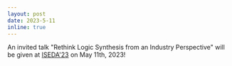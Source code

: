 ```yaml
---
layout: post
date: 2023-5-11
inline: true
---
```


An invited talk "Rethink Logic Synthesis from an Industry Perspective" will be given at  [ISEDA'23](https://www.eda2.com/conferenceHome/conferenceHome?redirect=%2F) on May 11th, 2023!

